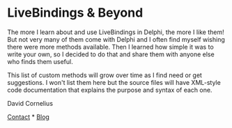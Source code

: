 # LiveBindings & Beyond
The more I learn about and use LiveBindings in Delphi, the more I like them! But not very many of them come with Delphi and I often find myself wishing there were more methods available. Then I learned how simple it was to write your own, so I decided to do that and share them with anyone else who finds them useful.

This list of custom methods will grow over time as I find need or get suggestions. I won't list them here but the source files will have XML-style code documentation that explains the purpose and syntax of each one.

David Cornelius

[Contact](https://corneliusconcepts.com/contact_us) * [Blog](https://corneliusconcepts.tech)
